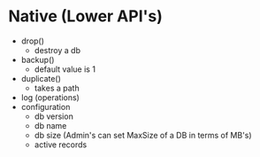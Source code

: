 # Native (Lower API's)

- drop()
  - destroy a db
- backup()
  - default value is 1
- duplicate()
  - takes a path
- log (operations)
- configuration
  - db version
  - db name
  - db size (Admin's can set MaxSize of a DB in terms of MB's)
  - active records

